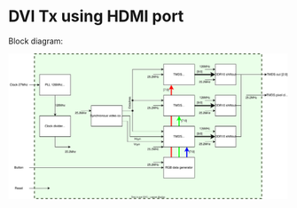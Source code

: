 # DVI Tx using HDMI port
Block diagram:

![hdmi-transmit-block-diagram](https://github.com/GSXAM/LearningFPGA/blob/master/images/hdmi-transmit.svg)